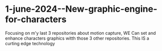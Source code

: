 # 1-june-2024--New-graphic-engine-for-characters
Focusing on m'y last 3 repositories about motion capture, WE Can set and enhance characters graphics witth those 3 other repositories. This IS a curting edge technology
